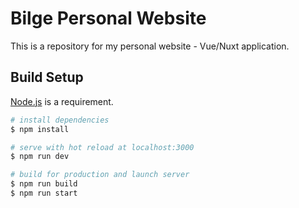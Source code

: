 # Bilge Personal Website

This is a repository for my personal website - Vue/Nuxt application.

## Build Setup
[Node.js](#https://nodejs.org/en/) is a requirement.
```bash
# install dependencies
$ npm install

# serve with hot reload at localhost:3000
$ npm run dev

# build for production and launch server
$ npm run build
$ npm run start
```
